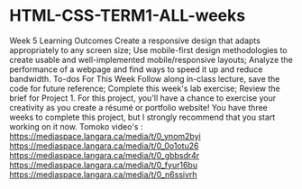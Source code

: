 
# HTML-CSS-TERM1-ALL-weeks

Week 5 Learning Outcomes
Create a responsive design that adapts appropriately to any screen size;
Use mobile-first design methodologies to create usable and well-implemented mobile/responsive layouts;
Analyze the performance of a webpage and find ways to speed it up and reduce bandwidth.
To-dos For This Week
Follow along in-class lecture, save the code for future reference;
Complete this week's lab exercise;
Review the brief for Project 1. For this project, you'll have a chance to exercise your creativity as you create a résumé or portfolio website! You have three weeks to complete this project, but I strongly recommend that you start working on it now.
Tomoko video's : 
https://mediaspace.langara.ca/media/t/0_ynom2byi
https://mediaspace.langara.ca/media/t/0_0o1otu26
https://mediaspace.langara.ca/media/t/0_gbbsdr4r
https://mediaspace.langara.ca/media/t/0_fyur16bu
https://mediaspace.langara.ca/media/t/0_n6ssivrh
